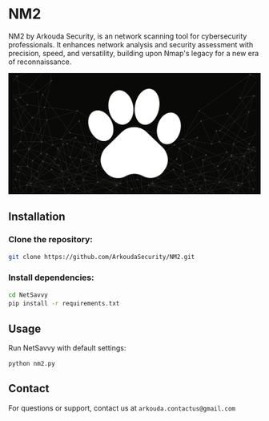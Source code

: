 # NM2
NM2 by Arkouda Security, is an network scanning tool for cybersecurity professionals. It enhances network analysis and security assessment with precision, speed, and versatility, building upon Nmap's legacy for a new era of reconnaissance.

![](https://github.com/yusufmunircloud/AWS-Projects/blob/main/img/general/NGS-10.png?raw=true)

## Installation

### Clone the repository:
```bash
git clone https://github.com/ArkoudaSecurity/NM2.git
```

### Install dependencies:
```bash
cd NetSavvy
pip install -r requirements.txt
```

## Usage
Run NetSavvy with default settings:

```bash
python nm2.py
```

## Contact

For questions or support, contact us at `arkouda.contactus@gmail.com`
